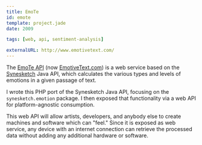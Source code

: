 ```yaml
---
title: EmoTe
id: emote
template: project.jade
date: 2009

tags: [web, api, sentiment-analysis]

externalURL: http://www.emotivetext.com/
---
```


The [EmoTe API]("http://www.emotivetext.com") (now [EmotiveText.com]("http://emotivetext.com")) is a web service based on the [Synesketch]("http://www.synesketch.krcadinac.com/wiki/index.php?title=Main_Page") Java API, which calculates the various types and levels of emotions in a given passage of text.
  
I wrote this PHP port of the Synesketch Java API, focusing on the `synesketch.emotion` package. I then exposed that functionality via a web API for platform-agnostic consumption.

This web API will allow artists, developers, and anybody else to create machines and software which can "feel." Since it is exposed as web service, any device with an internet connection can retrieve the processed data without adding any additional hardware or software.